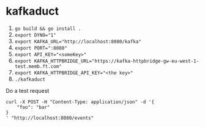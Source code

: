 # kafkaduct

1. `go build && go install .`
2. `export DYNO="1"`
3. `export KAFKA_URL="http://localhost:8080/kafka"`
4. `export PORT=":8080"`
5. `export API_KEY="<someKey>"`
6. `export KAFKA_HTTPBRIDGE_URL="https://kafka-httpbridge-gw-eu-west-1-test.memb.ft.com"`
7. `export KAFKA_HTTPBRIDGE_API_KEY="<the key>"`
8. `./kafkaduct`

Do a test request
```
curl -X POST -H "Content-Type: application/json" -d '{
    "foo": "bar"
}
' "http://localhost:8080/events"

```
